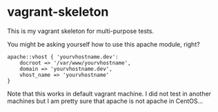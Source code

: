 vagrant-skeleton
================

This is my vagrant skeleton for multi-purpose tests.

You might be asking yourself how to use this apache module, right?

```
apache::vhost { 'yourvhostname.dev':
    docroot => '/var/www/yourvhostname',
    domain => 'yourvhostname.dev',
    vhost_name => 'yourvhostname'
}
```

Note that this works in default vagrant machine. I did not test in another machines but I am pretty sure that apache is not apache in CentOS...
